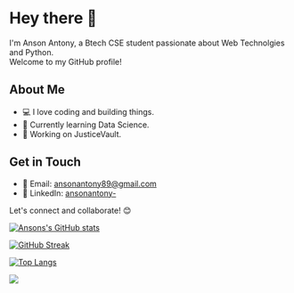# Hey there 👋

<!--
**ansonantony/ansonantony** is a ✨ _special_ ✨ repository because its `README.md` (this file) appears on your GitHub profile.

Here are some ideas to get you started:

- 🔭 I’m currently working on ...
- 🌱 I’m currently learning ...
- 👯 I’m looking to collaborate on ...
- 🤔 I’m looking for help with ...
- 💬 Ask me about ...
- 📫 How to reach me: ...
- 😄 Pronouns: ...
- ⚡ Fun fact: ...
-->

I'm Anson Antony, a Btech CSE student passionate about Web Technolgies and Python. \
Welcome to my GitHub profile!

## About Me

- 💻 I love coding and building things.
- 🌱 Currently learning Data Science.
- 🎯 Working on JusticeVault.

## Get in Touch

- 📧 Email: ansonantony89@gmail.com
- 🔗 LinkedIn: [ansonantony-](https://www.linkedin.com/in/ansonantony-/)

Let's connect and collaborate! 😊



[![Ansons's GitHub stats](https://github-readme-stats.vercel.app/api?username=ansonantony&show_icons=true&theme=radical)](https://github.com/ansonantony/github-readme-stats)


[![GitHub Streak](https://streak-stats.demolab.com/?user=ansonantony&theme=radical)](https://git.io/streak-stats)

[![Top Langs](https://github-readme-stats.vercel.app/api/top-langs/?username=ansonantony&layout=donut&theme=radical&show_icons=true)](https://github.com/ansonantony/github-readme-stats)

[![](https://visitcount.itsvg.in/api?id=ansonantony&label=Profile%20Views&icon=8&pretty=false)](https://visitcount.itsvg.in)
